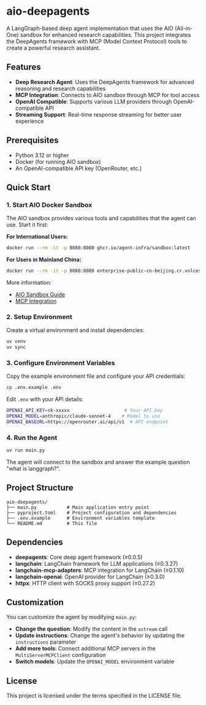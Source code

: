 # aio-deepagents

A LangGraph-based deep agent implementation that uses the AIO (All-in-One) sandbox for enhanced research capabilities. This project integrates the DeepAgents framework with MCP (Model Context Protocol) tools to create a powerful research assistant.

## Features

- **Deep Research Agent**: Uses the DeepAgents framework for advanced reasoning and research capabilities
- **MCP Integration**: Connects to AIO sandbox through MCP for tool access
- **OpenAI Compatible**: Supports various LLM providers through OpenAI-compatible API
- **Streaming Support**: Real-time response streaming for better user experience

## Prerequisites

- Python 3.12 or higher
- Docker (for running AIO sandbox)
- An OpenAI-compatible API key (OpenRouter, etc.)

## Quick Start

### 1. Start AIO Docker Sandbox

The AIO sandbox provides various tools and capabilities that the agent can use. Start it first:

**For International Users:**
```bash
docker run --rm -it -p 8080:8080 ghcr.io/agent-infra/sandbox:latest
```

**For Users in Mainland China:**
```bash
docker run --rm -it -p 8080:8080 enterprise-public-cn-beijing.cr.volces.com/vefaas-public/all-in-one-sandbox:latest
```

More information:
- [AIO Sandbox Guide](https://sandbox.agent-infra.com/)
- [MCP Integration](https://sandbox.agent-infra.com/guide/basic/mcp)

### 2. Setup Environment

Create a virtual environment and install dependencies:
```bash
uv venv
uv sync
```

### 3. Configure Environment Variables

Copy the example environment file and configure your API credentials:
```bash
cp .env.example .env
```

Edit `.env` with your API details:
```bash
OPENAI_API_KEY=sk-xxxxx                    # Your API key
OPENAI_MODEL=anthropic/claude-sonnet-4    # Model to use
OPENAI_BASEURL=https://openrouter.ai/api/v1  # API endpoint
```

### 4. Run the Agent

```bash
uv run main.py
```

The agent will connect to the sandbox and answer the example question "what is langgraph?".

## Project Structure

```
aio-deepagents/
├── main.py           # Main application entry point
├── pyproject.toml    # Project configuration and dependencies
├── .env.example      # Environment variables template
└── README.md         # This file
```

## Dependencies

- **deepagents**: Core deep agent framework (≥0.0.5)
- **langchain**: LangChain framework for LLM applications (≥0.3.27)
- **langchain-mcp-adapters**: MCP integration for LangChain (≥0.1.10)
- **langchain-openai**: OpenAI provider for LangChain (≥0.3.0)
- **httpx**: HTTP client with SOCKS proxy support (≥0.27.2)

## Customization

You can customize the agent by modifying `main.py`:

- **Change the question**: Modify the content in the `astream` call
- **Update instructions**: Change the agent's behavior by updating the `instructions` parameter
- **Add more tools**: Connect additional MCP servers in the `MultiServerMCPClient` configuration
- **Switch models**: Update the `OPENAI_MODEL` environment variable

## License

This project is licensed under the terms specified in the LICENSE file.
